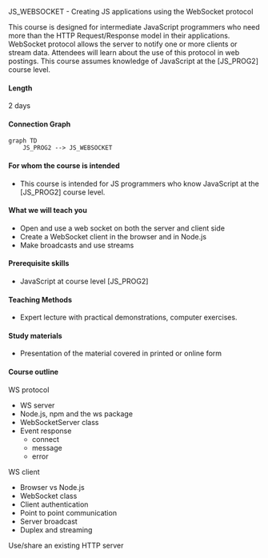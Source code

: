 JS_WEBSOCKET - Creating JS applications using the WebSocket protocol

This course is designed for intermediate JavaScript programmers who need more than the HTTP Request/Response model in their applications. WebSocket protocol allows the server to notify one or more clients or stream data. Attendees will learn about the use of this protocol in web postings. This course assumes knowledge of JavaScript at the [JS_PROG2] course level.

#### Length

2 days

#### Connection Graph

```mermaid
graph TD
    JS_PROG2 --> JS_WEBSOCKET
```

#### For whom the course is intended

- This course is intended for JS programmers who know JavaScript at the [JS_PROG2] course level.

#### What we will teach you

- Open and use a web socket on both the server and client side
- Create a WebSocket client in the browser and in Node.js
- Make broadcasts and use streams

#### Prerequisite skills

- JavaScript at course level [JS_PROG2]

#### Teaching Methods

- Expert lecture with practical demonstrations, computer exercises.

#### Study materials

- Presentation of the material covered in printed or online form

#### Course outline

WS protocol

- WS server
- Node.js, npm and the ws package
- WebSocketServer class
- Event response
  - connect
  - message
  - error

WS client

- Browser vs Node.js
- WebSocket class
- Client authentication
- Point to point communication
- Server broadcast
- Duplex and streaming

Use/share an existing HTTP server

